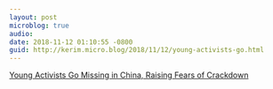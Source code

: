 ```yaml
---
layout: post
microblog: true
audio: 
date: 2018-11-12 01:10:55 -0800
guid: http://kerim.micro.blog/2018/11/12/young-activists-go.html
---
```

[Young Activists Go Missing in China, Raising Fears of Crackdown](https://www.nytimes.com/2018/11/11/world/asia/china-student-activists.html)
